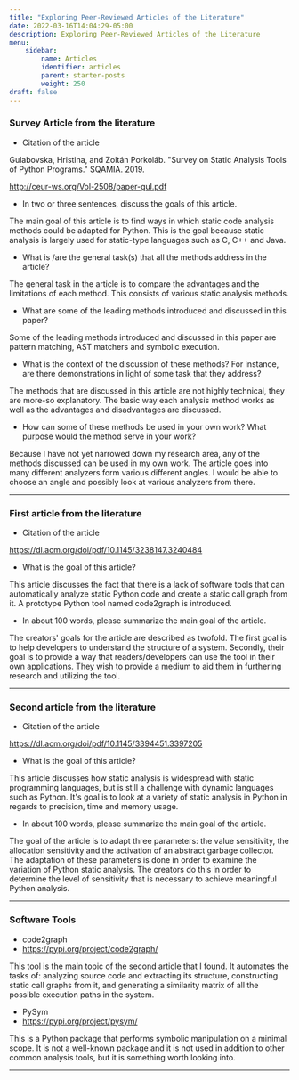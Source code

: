 ```yaml
---
title: "Exploring Peer-Reviewed Articles of the Literature"
date: 2022-03-16T14:04:29-05:00
description: Exploring Peer-Reviewed Articles of the Literature
menu:
    sidebar:
        name: Articles
        identifier: articles
        parent: starter-posts
        weight: 250
draft: false
---
```


### Survey Article from the literature


 - Citation of the article

 Gulabovska, Hristina, and Zoltán Porkoláb. "Survey on Static Analysis Tools of Python Programs." SQAMIA. 2019.

 http://ceur-ws.org/Vol-2508/paper-gul.pdf

 - In two or three sentences, discuss the goals of this article.

 The main goal of this article is to find ways in which static code analysis methods could be adapted for Python. This is the goal because static analysis is largely used for static-type languages such as C, C++ and Java.


 - What is /are the general task(s) that all the methods address in the article?

 The general task in the article is to compare the advantages and the limitations of each method. This consists of various static analysis methods.


 - What are some of the leading methods introduced and discussed in this paper?

 Some of the leading methods introduced and discussed in this paper are pattern matching, AST matchers and symbolic execution.


 - What is the context of the discussion of these methods? For instance, are there demonstrations in light of some task that they address?

 The methods that are discussed in this article are not highly technical, they are more-so explanatory. The basic way each analysis method works as well as the advantages and disadvantages are discussed.


 - How can some of these methods be used in your own work? What purpose would the method serve in your work?


 Because I have not yet narrowed down my research area, any of the methods discussed can be used in my own work. The article goes into many different analyzers form various different angles. I would be able to choose an angle and possibly look at various analyzers from there.


---

### First article from the literature

 - Citation of the article

 https://dl.acm.org/doi/pdf/10.1145/3238147.3240484

 - What is the goal of this article?

 This article discusses the fact that there is a lack of software tools that can automatically analyze static Python code and create a static call graph from it. A prototype Python tool named code2graph is introduced.

 - In about 100 words, please summarize the main goal of the article.

 The creators' goals for the article are described as twofold. The first goal is to help developers to understand the structure of a system. Secondly, their goal is to provide a way that readers/developers can use the tool in their own applications. They wish to provide a medium to aid them in furthering research and utilizing the tool.

---

### Second article from the literature

 - Citation of the article

 https://dl.acm.org/doi/pdf/10.1145/3394451.3397205

 - What is the goal of this article?

 This article discusses how static analysis is widespread with static programming languages, but is still a challenge with dynamic languages such as Python. It's goal is to look at a variety of static analysis in Python in regards to precision, time and memory usage.

 - In about 100 words, please summarize the main goal of the article.

 The goal of the article is to adapt three parameters: the value sensitivity, the allocation sensitivity and the activation of an abstract garbage collector. The adaptation of these parameters is done in order to examine the variation of Python static analysis. The creators do this in order to determine the level of sensitivity that is necessary to achieve meaningful Python analysis.

---

### Software Tools

 - code2graph
 - https://pypi.org/project/code2graph/

 This tool is the main topic of the second article that I found. It automates the tasks of: analyzing source code and extracting its structure, constructing static call graphs from it, and generating a similarity matrix of all the possible execution paths in the system.

 - PySym
 - https://pypi.org/project/pysym/

 This is a Python package that performs symbolic manipulation on a minimal scope. It is not a well-known package and it is not used in addition to other common analysis tools, but it is something worth looking into.

---
